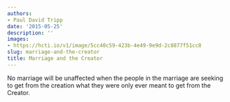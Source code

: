 ```yaml
---
authors:
- Paul David Tripp
date: '2015-05-25'
description: ''
images:
- https://hcti.io/v1/image/5cc40c59-423b-4e49-9e9d-2c8877f51cc8
slug: marriage-and-the-creator
title: Marriage and the Creator
---
```


No marriage will be unaffected when the people in the marriage are seeking to get from the creation what they were only ever meant to get from the Creator.